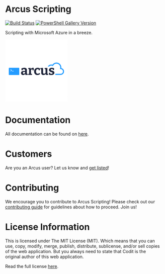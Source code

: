 # Arcus Scripting
[![Build Status](https://dev.azure.com/codit/Arcus/_apis/build/status/Commit%20builds/CI%20-%20Arcus.Scripting?branchName=master)](https://dev.azure.com/codit/Arcus/_build/latest?definitionId=843&branchName=master)
[![PowerShell Gallery Version](https://img.shields.io/powershellgallery/v/Arcus.Scripting.ARM)](https://www.powershellgallery.com/packages/Arcus.Scripting.ARM/)

Scripting with Microsoft Azure in a breeze.

![Arcus](https://raw.githubusercontent.com/arcus-azure/arcus/master/media/arcus.png)

# Documentation
All documentation can be found on [here](https://scripting.arcus-azure.net/).

# Customers
Are you an Arcus user? Let us know and [get listed](https://bit.ly/become-a-listed-arcus-user)!

# Contributing
We encourage you to contribute to Arcus Scripting! Please check out our [contributing guide](CONTRIBUTING.md) for guidelines about how to proceed. Join us!

# License Information
This is licensed under The MIT License (MIT). Which means that you can use, copy, modify, merge, publish, distribute, sublicense, and/or sell copies of the web application. But you always need to state that Codit is the original author of this web application.

Read the full license [here](https://github.com/arcus-azure/arcus.scripting/blob/master/LICENSE).
